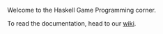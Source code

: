 Welcome to the Haskell Game Programming corner.

To read the documentation, head to our [wiki](http://github.com/keera-studios/haskell-game-programming/wiki).

